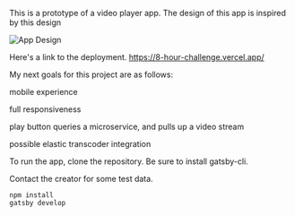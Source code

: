 This is a prototype of a video player app. The design of this app is inspired by this design

![App Design](https://cdn.dribbble.com/users/216631/screenshots/14705117/media/84dc928a43962034e684a3439f7cecca.png?compress=1&resize=1600x1200)

Here's a link to the deployment. https://8-hour-challenge.vercel.app/

My next goals for this project are as follows:

mobile experience

full responsiveness

play button queries a microservice, and pulls up a video stream

possible elastic transcoder integration

To run the app, clone the repository. Be sure to install gatsby-cli.

Contact the creator for some test data.

```
npm install
gatsby develop
```
